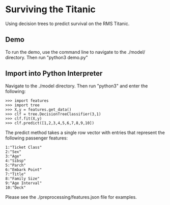 # Surviving the Titanic

Using decision trees to predict survival on the RMS Titanic.

## Demo
To run the demo, use the command line to navigate to the ./model/ directory. Then run "python3 demo.py"

## Import into Python Interpreter
Navigate to the ./model directory. Then run "python3" and enter the following:

```
>>> import features
>>> import tree
>>> X,y = features.get_data()
>>> clf = tree.DecisionTreeClassifier(3,1)
>>> clf.fit(X,y)
>>> clf.predict([1,2,3,4,5,6,7,8,9,10])
```

The predict method takes a single row vector with entries that represent the following passenger features:

```
1:"Ticket Class"
2:"Sex"
3:"Age"
4:"Sibsp"
5:"Parch"
6:"Embark Point"
7:"Title"
8:"Family Size"
9:"Age Interval"
10:"Deck"
```

Please see the ./preprocessing/features.json file for examples.

